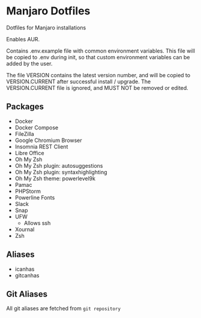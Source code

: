 # Manjaro Dotfiles

Dotfiles for Manjaro installations

Enables AUR.

Contains .env.example file with common environment variables. This file will be copied to .env during init, so that custom environment variables can be added by the user.

The file VERSION contains the latest version number, and will be copied to VERSION.CURRENT after successful install / upgrade. The VERSION.CURRENT file is ignored, and MUST NOT be removed or edited.

## Packages

- Docker
- Docker Compose
- FileZilla
- Google Chromium Browser
- Insomnia REST Client
- Libre Office
- Oh My Zsh
- Oh My Zsh plugin: autosuggestions
- Oh My Zsh plugin: syntaxhighlighting
- Oh My Zsh theme: powerlevel9k
- Pamac
- PHPStorm
- Powerline Fonts
- Slack
- Snap
- UFW
  - Allows ssh
- Xournal
- Zsh

## Aliases

- icanhas
- gitcanhas

## Git Aliases
All git aliases are fetched from `git repository`
